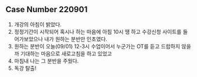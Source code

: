 ## Case Number 220901
1. 개강의 아침이 밝았다.
2. 정정기간이 시작되어 혹시나 하는 마음에 아침 10시 땡 하고 수강신청 사이트를 들어가보았으나 내가 원하는 분반만 인초였다.
3. 원하는 분반이 오늘(09/01) 12-3시 수업이어서 누군가는 OT를 듣고 드랍하지 않을까 기대하는 마음으로 새로고침을 하고 있었고
4. 마침내 나는 그 분반을 주웠다.
5. 독강 탈출!